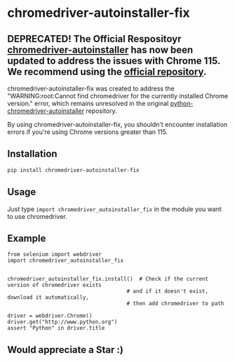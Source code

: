 # chromedriver-autoinstaller-fix

## DEPRECATED! The Official Respositoyr [chromedriver-autoinstaller](https://github.com/yeongbin-jo/python-chromedriver-autoinstaller) has now been updated to address the issues with Chrome 115. We recommend using the [official repository](https://github.com/yeongbin-jo/python-chromedriver-autoinstaller).

chromedriver-autoinstaller-fix was created to address the "WARNING:root:Cannot find chromedriver for the currently installed Chrome version." error, which remains unresolved in the original [python-chromedriver-autoinstaller](https://github.com/yeongbin-jo/python-chromedriver-autoinstaller) repository. 

By using chromedriver-autoinstaller-fix, you shouldn't encounter installation errors if you're using Chrome versions greater than 115.

## Installation

```bash
pip install chromedriver-autoinstaller-fix
```

## Usage
Just type `import chromedriver_autoinstaller_fix` in the module you want to use chromedriver.

## Example
```
from selenium import webdriver
import chromedriver_autoinstaller_fix


chromedriver_autoinstaller_fix.install()  # Check if the current version of chromedriver exists
                                      # and if it doesn't exist, download it automatically,
                                      # then add chromedriver to path

driver = webdriver.Chrome()
driver.get("http://www.python.org")
assert "Python" in driver.title
```

## Would appreciate a Star :)
